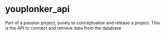 # youplonker_api
Part of a passion project, purely to conceptualise and release a project. This is the API to connect and retrieve data from the database
